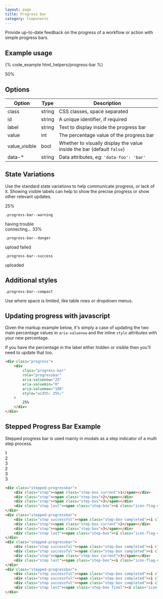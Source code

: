 ```yaml
---
layout: page
title: Progress bar
category: Components
---
```


Provide up-to-date feedback on the progress of a workflow or action with simple
progress bars.

## Example usage

{% code_example html_helpers/progress-bar %}

<div class="pulsar-example">
    <div class="progress">
        <div class="progress-bar" role="progressbar" aria-valuenow="25" aria-valuemin="0" aria-valuemax="100" style="width: 25%;">
            <span class="hide">50%</span>
        </div>
    </div>
</div>

## Options

Option        | Type   | Description
------------- | ------ | -------------------------------------------------------
class         | string | CSS classes, space separated
id            | string | A unique identifier, if required
label         | string | Text to display inside the progress bar
value         | int    | The percentage value of the progress bar
value_visible | bool   | Whether to visually display the value inside the bar (default `false`)
data-*        | string | Data attributes, eg: `'data-foo': 'bar'`

## State Variations

Use the standard state variations to help communicate progress, or lack of it. Showing visible labels can help to show the precise progress or show other relevant updates.

<div class="pulsar-example">
    <div class="progress">
        <div class="progress-bar" role="progressbar" aria-valuenow="25" aria-valuemin="0" aria-valuemax="100" style="width: 25%;">
            25%
        </div>
    </div>
</div>

`.progress-bar--warning`

<div class="pulsar-example">
    <div class="progress">
        <div class="progress-bar progress-bar--warning" role="progressbar" aria-valuenow="33" aria-valuemin="0" aria-valuemax="100" style="width: 33%;">
            having trouble connecting… 33%
        </div>
    </div>
</div>

`.progress-bar--danger`

<div class="pulsar-example">
    <div class="progress">
        <div class="progress-bar progress-bar--danger" role="progressbar" aria-valuenow="80" aria-valuemin="0" aria-valuemax="100" style="width: 80%;">
            upload failed <i class="icon-warning-sign"></i>
        </div>
    </div>
</div>

`.progress-bar--success`

<div class="pulsar-example">
    <div class="progress">
        <div class="progress-bar progress-bar--success" role="progressbar" aria-valuenow="100" aria-valuemin="0" aria-valuemax="100" style="width: 100%;">
            uploaded <i class="icon-ok"></i>
        </div>
    </div>
</div>

## Additional styles

`.progress-bar--compact`

Use where space is limited, like table rows or dropdown menus.

<div class="pulsar-example">
    <div class="progress progress-bar--compact">
        <div class="progress-bar" role="progressbar" aria-valuenow="75" aria-valuemin="0" aria-valuemax="100" style="width: 75%;">
        </div>
    </div>
</div>

## Updating progress with javascript

Given the markup example below, it's simply a case of updating the two main percentage values in `aria-valuenow` and the inline `style` attributes with your new percentage.

If you have the percentage in the label either hidden or visible then you'll need to update that too.

```html
<div class="progress">
    <div
        class="progress-bar"
        role="progressbar"
        aria-valuenow="25"
        aria-valuemin="0"
        aria-valuemax="100"
        style="width: 25%;"
    >
        25%
    </div>
</div>
```

## Stepped Progress Bar Example

Stepped progress bar is used mainly in modals as a step indicator of a multi step process.
<div class="pulsar-example">
    <div class="stepped-progressbar">
        <div class="step"><span class="step-box current">1</span></div>
        <div class="step"><span class="step-box">2</span></div>
        <div class="step"><span class="step-box">3</span></div>
        <div class="step last"><span class="step-box"><i class="icon-flag-checkered"></i></span></div>
    </div>
    <div class="stepped-progressbar">
        <div class="step successful"><span class="step-box completed"><i class="icon-ok"></i></span></div>
        <div class="step"><span class="step-box current">2</span></div>
        <div class="step"><span class="step-box">3</span></div>
        <div class="step last"><span class="step-box"><i class="icon-flag-checkered"></i></span></div>
    </div>
    <div class="stepped-progressbar">
        <div class="step successful"><span class="step-box completed"><i class="icon-ok"></i></span></div>
        <div class="step successful"><span class="step-box completed"><i class="icon-ok"></i></span></div>
        <div class="step"><span class="step-box current">3</span></div>
        <div class="step last"><span class="step-box"><i class="icon-flag-checkered"></i></span></div>
    </div>
    <div class="stepped-progressbar">
        <div class="step successful"><span class="step-box completed"><i class="icon-ok"></i></span></div>
        <div class="step successful"><span class="step-box completed"><i class="icon-ok"></i></span></div>
        <div class="step successful"><span class="step-box completed"><i class="icon-ok"></i></span></div>
        <div class="step last"><span class="step-box final"><i class="icon-flag-checkered"></i></span></div>
    </div>
</div>

```html
<div class="stepped-progressbar">
    <div class="step"><span class="step-box current">1</span></div>
    <div class="step"><span class="step-box">2</span></div>
    <div class="step"><span class="step-box">3</span></div>
    <div class="step last"><span class="step-box"><i class="icon-flag-checkered"></i></span></div>
</div>
<div class="stepped-progressbar">
    <div class="step successful"><span class="step-box completed"><i class="icon-ok"></i></span></div>
    <div class="step"><span class="step-box current">2</span></div>
    <div class="step"><span class="step-box">3</span></div>
    <div class="step last"><span class="step-box"><i class="icon-flag-checkered"></i></span></div>
</div>
<div class="stepped-progressbar">
    <div class="step successful"><span class="step-box completed"><i class="icon-ok"></i></span></div>
    <div class="step successful"><span class="step-box completed"><i class="icon-ok"></i></span></div>
    <div class="step"><span class="step-box current">3</span></div>
    <div class="step last"><span class="step-box"><i class="icon-flag-checkered"></i></span></div>
</div>
<div class="stepped-progressbar">
    <div class="step successful"><span class="step-box completed"><i class="icon-ok"></i></span></div>
    <div class="step successful"><span class="step-box completed"><i class="icon-ok"></i></span></div>
    <div class="step successful"><span class="step-box completed"><i class="icon-ok"></i></span></div>
    <div class="step last"><span class="step-box final"><i class="icon-flag-checkered"></i></span></div>
</div>
```
